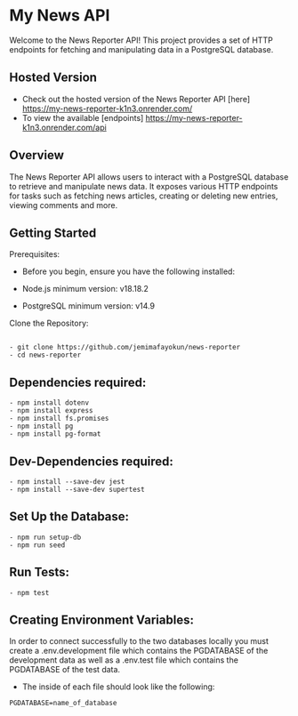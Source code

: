 # My News API

Welcome to the News Reporter API! This project provides a set of HTTP endpoints for fetching and manipulating data in a PostgreSQL database.

## Hosted Version

- Check out the hosted version of the News Reporter API [here] https://my-news-reporter-k1n3.onrender.com/
- To view the available [endpoints] https://my-news-reporter-k1n3.onrender.com/api

## Overview

The News Reporter API allows users to interact with a PostgreSQL database to retrieve and manipulate news data. It exposes various HTTP endpoints for tasks such as fetching news articles, creating or deleting new entries, viewing comments and more.

## Getting Started

Prerequisites:

- Before you begin, ensure you have the following installed:

- Node.js minimum version: v18.18.2
- PostgreSQL minimum version: v14.9

Clone the Repository:

```

- git clone https://github.com/jemimafayokun/news-reporter
- cd news-reporter

```

## Dependencies required:

```
- npm install dotenv
- npm install express
- npm install fs.promises
- npm install pg
- npm install pg-format

```

## Dev-Dependencies required:

```
- npm install --save-dev jest
- npm install --save-dev supertest

```

## Set Up the Database:

```
- npm run setup-db
- npm run seed

```

## Run Tests:

```
- npm test

```

## Creating Environment Variables:

In order to connect successfully to the two databases locally you must create a .env.development file which contains the PGDATABASE of the development data as well as a .env.test file which contains the PGDATABASE of the test data.

- The inside of each file should look like the following:

```
PGDATABASE=name_of_database

```
